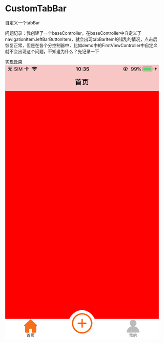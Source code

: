 # CustomTabBar
自定义一个tabBar

问题记录：我创建了一个baseController，在baseController中自定义了navigationItem.leftBarButtonItem，就会出现tabBarItem的错乱的情况，点击后恢复正常，但是在各个分控制器中，比如demo中的FirstViewController中自定义就不会出现这个问题，不知道为什么？先记录一下


实现效果
![效果图](https://github.com/wangxiaobai1840/CustomTabBar/blob/master/IMG_0497.PNG)
